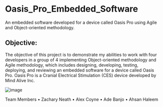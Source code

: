 # Oasis_Pro_Embedded_Software
An embedded software developed for a device called Oasis Pro using Agile and Object-oriented methodology.

## Objective: 
The objective of this project is to demonstrate my abilities to work with four developers in a group of 4 implementing Object-oriented methodology and Agile methodology, which includes designing, developing, testing, deploying, and reviewing an embedded software for a device called Oasis Pro. Oasis Pro is a Cranial Electrical Stimulation (CES) device developed by Mind Alive Inc.

![image](https://user-images.githubusercontent.com/29932763/196058647-d4f84e0d-ebef-4a3f-82da-fd627852daf6.png)

Team Members
•	Zachary Neath
•	Alex Coyne
•	Ade Banjo
•	Ahsan Haleem

